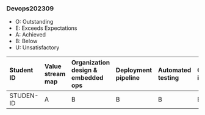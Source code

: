 ### Devops202309
- O: Outstanding
- E: Exceeds Expectations
- A: Achieved
- B: Below
- U: Unsatisfactory

| Student ID   | Value stream map   | Organization design & embedded ops   | Deployment pipeline   | Automated testing   | Continuous integration   | Enable low risk releases   | Create and analyze telemetry   | Feedback mechanism   | Hypothesis driven development   | Peer review   | Learning in work   | Reuse and sharing   | Infosec   |
|:-------------|:-------------------|:-------------------------------------|:----------------------|:--------------------|:-------------------------|:---------------------------|:-------------------------------|:---------------------|:--------------------------------|:--------------|:-------------------|:--------------------|:----------|
| STUDEN-ID    | A                  | B                                    | B                     | B                   | B                        | B                          | B                              | B                    | B                               | B             | B                  | B                   | B         |